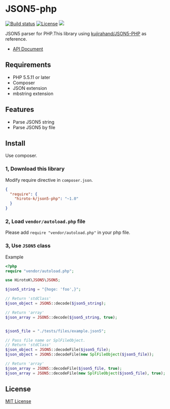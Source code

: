 # JSON5-php

[![Build status](https://img.shields.io/travis/Hiroto-K/JSON5-php/master.svg?style=flat-square)](https://travis-ci.org/Hiroto-K/JSON5-php)
[![License](https://img.shields.io/github/license/Hiroto-K/JSON5-php.svg?style=flat-square)](https://github.com/Hiroto-K/JSON5-php/blob/master/LICENSE)
![](https://img.shields.io/badge/platform-Console-808080.svg?style=flat-square)

JSON5 parser for PHP.This library using [kujirahand/JSON5-PHP](https://github.com/kujirahand/JSON5-PHP) as reference.

- [API Document](https://hiroto-k.github.io/JSON5-php/)

## Requirements
- PHP 5.5.11 or later
- Composer
- JSON extension
- mbstring extension

## Features
- Parse JSON5 string
- Parse JSON5 by file

## Install
Use composer.

### 1, Download this library
Modify require directive in ``composer.json``.

```json
{
  "require": {
    "hiroto-k/json5-php": "~1.0"
  }
}
```

### 2, Load ``vendor/autoload.php`` file
Please add ``require "vendor/autoload.php"`` in your php file.

### 3, Use ``JSON5`` class
Example
```php
<?php
require "vendor/autoload.php";

use HirotoK\JSON5\JSON5;

$json5_string = "{hoge: 'foo',}";

// Return 'stdClass'
$json_object = JSON5::decode($json5_string);

// Return 'array'
$json_array = JSON5::decode($json5_string, true);


$json5_file = "./tests/files/example.json5";

// Pass file name or SplFileObject.
// Return 'stdClass'
$json_object = JSON5::decodeFile($json5_file);
$json_object = JSON5::decodeFile(new SplFileObject($json5_file));

// Return 'array'
$json_array = JSON5::decodeFile($json5_file, true);
$json_array = JSON5::decodeFile(new SplFileObject($json5_file), true);
```

## License
[MIT License](https://github.com/Hiroto-K/JSON5-php/blob/master/LICENSE "MIT License")